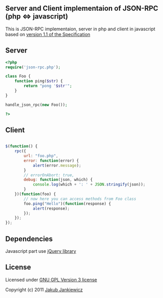 ## Server and Client implementaion of JSON-RPC (php <=> javascript)

This is JSON-RPC implementaion, server in php and client in javascript
based on [version 1.1 of the Specification][1]

## Server

```php
<?php
require('json-rpc.php');

class Foo {
    function ping($str) {
        return "pong '$str'";
    }
}

handle_json_rpc(new Foo());

?>
```


## Client

```javascript

$(function() {
    rpc({
        url: "foo.php",
        error: function(error) {
            alert(error.message);
        }
        // errorOnAbort: true,
        debug: function(json, which) {
            console.log(which + ': ' + JSON.stringify(json));
        }
    })(function(foo) {
        // now here you can access methods from Foo class
        foo.ping("Hello")(function(response) {
            alert(response);
        });
    });
});
```

## Dependencies

Javascript part use [jQuery library][2]


## License

 Licensed under [GNU GPL Version 3 license][3]

 Copyright (c) 2011 [Jakub Jankiewicz][4]


[1]: http://json-rpc.org/wd/JSON-RPC-1-1-WD-20060807.html "JSON-RPC 1.1 Specification"
[2]: http://jquery.com/ "jQuery library"
[3]: http://www.gnu.org/copyleft/gpl.html "GNU GPL Version 3 license"
[4]: http://jcubic.pl "Jakub Jankiewicz"

